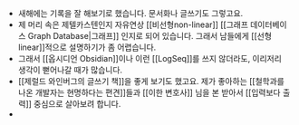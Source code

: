 - 새해에는 기록을 잘 해보기로 했습니다. 문서화나 글쓰기도 그렇고요.
- 제 머리 속은 제텔카스텐인지 자유연상 [[비선형non-linear]] [[그래프 데이터베이스 Graph Database|그래프]] 인지로 되어 있습니다. 그래서 남들에게 [[선형linear]]적으로 설명하기가 좀 어렵습니다.
- 그래서 [[옵시디언 Obsidian]]이나 이런 [[LogSeq]]를 쓰지 않더라도, 이리저리 생각이 뻗어나갈 때가 많습니다.
- [[제럴드 와인버그의 글쓰기 책]]을 좋게 보기도 했고요. 제가 좋아하는 [[철학과를 나온 개발자는 현명하다는 편견]]들과 [[이한 변호사]] 님을 본  받아서 [[입력보다 출력]] 중심으로 살아보려 합니다.
-